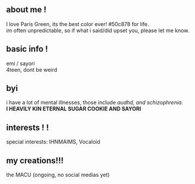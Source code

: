 

## about me !

I love Paris Green, its the best color ever! #50c878 for life.<br/>
im often unpredictable, so if what i said/did upset you, please let me know.

## basic info !

emi / sayori <br/>
4teen, dont be weird<br/>

## byi
i have a lot of mental illnesses, those include *audhd, and schizophrenia.*<br/>
**I HEAVILY KIN ETERNAL SUGAR COOKIE AND SAYORI**

## interests ! ! 
special interests: IHNMAIMS, Vocaloid

## my creations!!!

the MACU (ongoing, no social medias yet)

